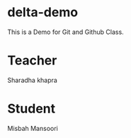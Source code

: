 # delta-demo
This is a Demo for Git and Github Class.

# Teacher
Sharadha khapra

# Student
Misbah Mansoori

